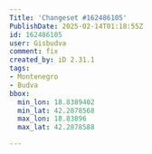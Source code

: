 ```yaml
---
Title: 'Changeset #162486105'
PublishDate: 2025-02-14T01:18:55Z
id: 162486105
user: Gisbudva
comment: fix
created_by: iD 2.31.1
tags:
- Montenegro
- Budva
bbox:
  min_lon: 18.8389402
  min_lat: 42.2878568
  max_lon: 18.83896
  max_lat: 42.2878588

---
```

